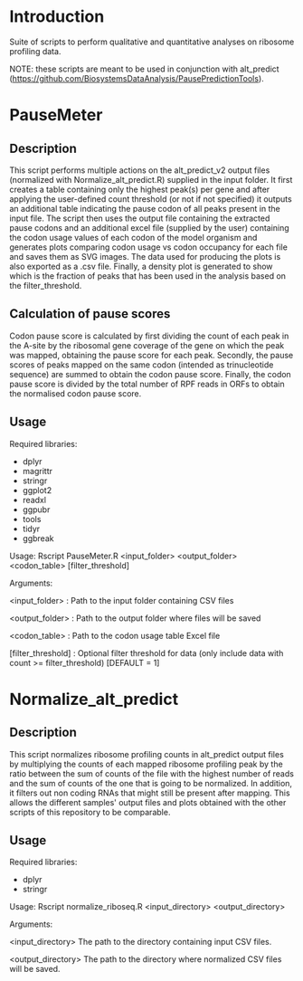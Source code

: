 # Introduction
Suite of scripts to perform qualitative and quantitative analyses on ribosome profiling data.

NOTE: these scripts are meant to be used in conjunction with alt_predict (https://github.com/BiosystemsDataAnalysis/PausePredictionTools).

# PauseMeter
## Description
This script performs multiple actions on the alt_predict_v2 output files (normalized with Normalize_alt_predict.R) supplied in the input folder. It first creates a table containing only the highest peak(s) per gene and after applying the user-defined count threshold (or not if not specified) it outputs an additional table indicating the pause codon of all peaks present in the input file.
The script then uses the output file containing the extracted pause codons and an additional excel file (supplied by the user) containing the codon usage values of each codon of the model organism and generates plots comparing codon usage vs codon occupancy for each file and saves them as SVG images. The data used for producing the plots is also exported as a .csv file.
Finally, a density plot is generated to show which is the fraction of peaks that has been used in the analysis based on the filter_threshold.
## Calculation of pause scores
Codon pause score is calculated by first dividing the count of each peak in the A-site by the ribosomal gene coverage of the gene on which the peak was mapped, obtaining the pause score for each peak. Secondly, the pause scores of peaks mapped on the same codon (intended as trinucleotide sequence) are summed to obtain the codon pause score. Finally, the codon pause score is divided by the total number of RPF reads in ORFs to obtain the normalised codon pause score. 
## Usage
Required libraries:
- dplyr
- magrittr
- stringr
- ggplot2
- readxl
- ggpubr
- tools
- tidyr
- ggbreak

Usage: Rscript PauseMeter.R <input_folder> <output_folder> <codon_table> [filter_threshold]

Arguments:

<input_folder>     : Path to the input folder containing CSV files

<output_folder>    : Path to the output folder where files will be saved

<codon_table>      : Path to the codon usage table Excel file

[filter_threshold] : Optional filter threshold for data (only include data with count >= filter_threshold) [DEFAULT = 1]

# Normalize_alt_predict
## Description
This script normalizes ribosome profiling counts in alt_predict output files by multiplying the counts of each mapped ribosome profiling peak by the ratio 
between the sum of counts of the file with the highest number of reads and the sum of counts of the one that is going to be normalized. In addition, it filters out non coding RNAs that might still be present after mapping. This allows the different samples' output files and plots obtained with the other scripts of this repository to be comparable. 
## Usage
Required libraries:
- dplyr
- stringr

Usage: Rscript normalize_riboseq.R <input_directory> <output_directory>

Arguments:

  <input_directory>   The path to the directory containing input CSV files.
  
  <output_directory>  The path to the directory where normalized CSV files will be saved.
